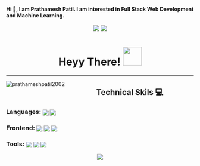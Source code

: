 #### Hi 👋, I am Prathamesh Patil. I am interested in Full Stack Web Development and Machine Learning.
<div align="center">

[![](https://img.shields.io/badge/Twitter-1DA1F2?style=for-the-badge&logo=twitter&logoColor=white)](https://twitter.com/PrathamP2002) 
[![](https://img.shields.io/badge/LinkedIn-0077B5?style=for-the-badge&logo=linkedin&logoColor=white)](https://www.linkedin.com/in/prathamesh-patil-567a33200) 
</div>
<div align="center"><h1> Heyy There! <img src="https://media.tenor.com/images/f580b40a349dcb2d7cb93573e2329061/tenor.gif" width="50"/>
</h1></div>
<hr>



<img align="left" src="https://github-readme-streak-stats.herokuapp.com/?user=prathameshpatil2002&" alt="prathameshpatil2002" />  
<div align="center"><h2> Technical Skils 💻 </h2> </div>

### Languages: <img align="center" src="https://img.icons8.com/color/30/4a90e2/javascript--v1.png"/> <img align="center" src="https://img.icons8.com/color/48/000000/python--v1.png"/>


### Frontend: <img align="center"  src="https://img.icons8.com/color/30/000000/html-5--v1.png"/> <img align="center" src="https://img.icons8.com/color/30/000000/css3.png"/> <img align="center" src="https://img.icons8.com/color/30/4a90e2/javascript--v1.png"/> <img align="center"/>


### Tools: <img align="center" src="https://img.icons8.com/color/30/4a90e2/git.png"/> <img align="center" src="https://img.icons8.com/fluency/30/000000/github.png"/> <img align="center" src="https://img.icons8.com/fluency/30/000000/visual-studio-code-2019.png"/>
<p align='center'><img src='https://visitor-badge.laobi.icu/badge?page_id=prathameshpatil2002'></p>

